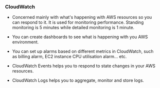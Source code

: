### CloudWatch

- Concerned mainly with what's happening with AWS resources so you can respond to it. It is used for monitoring performance. Standing monitoring is 5 minutes while detailed monitoring is 1 minute.

- You can create dashboards to see what is happening with you AWS environment.

- You can set up alarms based on different metrics in CloudWatch, such as billing alarm, EC2 instance CPU utilisation alarm... etc.

- CloudWatch Events helps you to respond to state changes in your AWS resources.

- CloudWatch Logs helps you to aggregate, monitor and store logs.
